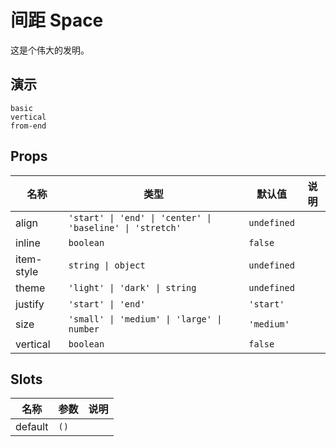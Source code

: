 # 间距 Space

这是个伟大的发明。

## 演示

```demo
basic
vertical
from-end
```

## Props

| 名称 | 类型 | 默认值 | 说明 |
| --- | --- | --- | --- |
| align | `'start' \| 'end' \| 'center' \| 'baseline' \| 'stretch'` | `undefined` |  |
| inline | `boolean` | `false` |  |
| item-style | `string \| object` | `undefined` |  |
| theme | `'light' \| 'dark' \| string` | `undefined` |  |
| justify | `'start' \| 'end'` | `'start'` |  |
| size | `'small' \| 'medium' \| 'large' \| number` | `'medium'` |  |
| vertical | `boolean` | `false` |  |

## Slots

| 名称    | 参数 | 说明 |
| ------- | ---- | ---- |
| default | `()` |      |
